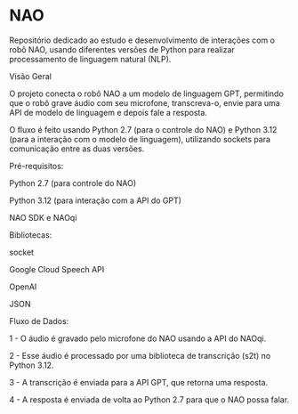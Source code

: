 # NAO
Repositório dedicado ao estudo e desenvolvimento de interações com o robô NAO, usando diferentes versões de Python para realizar processamento de linguagem natural (NLP).

Visão Geral

O projeto conecta o robô NAO a um modelo de linguagem GPT, permitindo que o robô grave áudio com seu microfone, transcreva-o, envie para uma API de modelo de linguagem e depois fale a resposta.

O fluxo é feito usando Python 2.7 (para o controle do NAO) e Python 3.12 (para a interação com o modelo de linguagem), utilizando sockets para comunicação entre as duas versões.

Pré-requisitos:

Python 2.7 (para controle do NAO)

Python 3.12 (para interação com a API do GPT)

NAO SDK e NAOqi

Bibliotecas:

socket

Google Cloud Speech API

OpenAI

JSON

Fluxo de Dados:

1 - O áudio é gravado pelo microfone do NAO usando a API do NAOqi.

2 - Esse áudio é processado por uma biblioteca de transcrição (s2t) no Python 3.12.

3 - A transcrição é enviada para a API GPT, que retorna uma resposta.

4 - A resposta é enviada de volta ao Python 2.7 para que o NAO possa falar.
